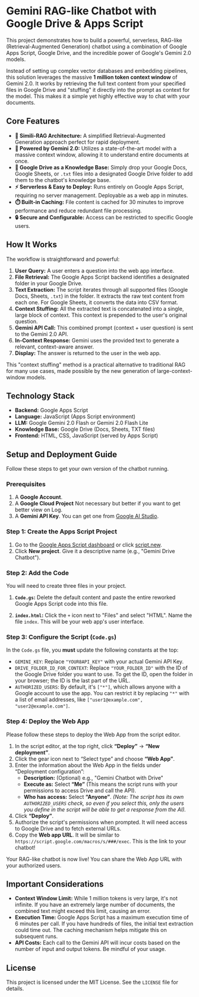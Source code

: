 # Gemini RAG-like Chatbot with Google Drive & Apps Script

This project demonstrates how to build a powerful, serverless, RAG-like (Retrieval-Augmented Generation) chatbot using a combination of Google Apps Script, Google Drive, and the incredible power of Google's Gemini 2.0 models.

Instead of setting up complex vector databases and embedding pipelines, this solution leverages the massive **1 million token context window** of Gemini 2.0. It works by retrieving the full text content from your specified files in Google Drive and "stuffing" it directly into the prompt as context for the model. This makes it a simple yet highly effective way to chat with your documents.

## Core Features

-   **🧠 Simili-RAG Architecture:** A simplified Retrieval-Augmented Generation approach perfect for rapid deployment.
-   **🚀 Powered by Gemini 2.0:** Utilizes a state-of-the-art model with a massive context window, allowing it to understand entire documents at once.
-   **📄 Google Drive as a Knowledge Base:** Simply drop your Google Docs, Google Sheets, or `.txt` files into a designated Google Drive folder to add them to the chatbot's knowledge base.
-   **⚡ Serverless & Easy to Deploy:** Runs entirely on Google Apps Script, requiring no server management. Deployable as a web app in minutes.
-   **⏱️ Built-in Caching:** File content is cached for 30 minutes to improve performance and reduce redundant file processing.
-   **🔒 Secure and Configurable:** Access can be restricted to specific Google users.

## How It Works

The workflow is straightforward and powerful:

1.  **User Query:** A user enters a question into the web app interface.
2.  **File Retrieval:** The Google Apps Script backend identifies a designated folder in your Google Drive.
3.  **Text Extraction:** The script iterates through all supported files (Google Docs, Sheets, `.txt`) in the folder. It extracts the raw text content from each one. For Google Sheets, it converts the data into CSV format.
4.  **Context Stuffing:** All the extracted text is concatenated into a single, large block of context. This context is prepended to the user's original question.
5.  **Gemini API Call:** This combined prompt (context + user question) is sent to the Gemini 2.0 API.
6.  **In-Context Response:** Gemini uses the provided text to generate a relevant, context-aware answer.
7.  **Display:** The answer is returned to the user in the web app.

This "context stuffing" method is a practical alternative to traditional RAG for many use cases, made possible by the new generation of large-context-window models.

## Technology Stack

-   **Backend:** Google Apps Script
-   **Language:** JavaScript (Apps Script environment)
-   **LLM:** Google Gemini 2.0 Flash or Gemini 2.0 Flash Lite
-   **Knowledge Base:** Google Drive (Docs, Sheets, TXT files)
-   **Frontend:** HTML, CSS, JavaScript (served by Apps Script)

## Setup and Deployment Guide

Follow these steps to get your own version of the chatbot running.

### Prerequisites

1.  A **Google Account**.
2.  A **Google Cloud Project** Not necessary but better if you want to get better view on Log.
3.  A **Gemini API Key**. You can get one from [Google AI Studio](https://aistudio.google.com/app/apikey).

### Step 1: Create the Apps Script Project

1.  Go to the [Google Apps Script dashboard](https://script.google.com) or click [script.new](https://script.new).
2.  Click **New project**. Give it a descriptive name (e.g., "Gemini Drive Chatbot").

### Step 2: Add the Code

You will need to create three files in your project.

1.  **`Code.gs`:** Delete the default content and paste the entire reworked Google Apps Script code into this file.

2.  **`index.html`:** Click the `+` icon next to "Files" and select "HTML". Name the file `index`. This will be your web app's user interface.


### Step 3: Configure the Script (`Code.gs`)

In the `Code.gs` file, you **must** update the following constants at the top:

-   `GEMINI_KEY`: Replace `"YOUR8API_KEY"` with your actual Gemini API Key.
-   `DRIVE_FOLDER_ID_FOR_CONTEXT`: Replace `"YOUR_FOLDER_ID"` with the ID of the Google Drive folder you want to use. To get the ID, open the folder in your browser; the ID is the last part of the URL.
-   `AUTHORIZED_USERS`: By default, it's `["*"]`, which allows anyone with a Google account to use the app. You can restrict it by replacing `"*"` with a list of email addresses, like `["user1@example.com", "user2@example.com"]`.

### Step 4: Deploy the Web App

Please follow these steps to deploy the Web App from the script editor.

1.  In the script editor, at the top right, click **“Deploy”** -> **“New deployment”**.
2.  Click the gear icon next to “Select type” and choose **“Web App”**.
3.  Enter the information about the Web App in the fields under “Deployment configuration”:
    -   **Description:** (Optional) e.g., "Gemini Chatbot with Drive"
    -   **Execute as:** Select **“Me”** (This means the script runs with your permissions to access Drive and call the API).
    -   **Who has access:** Select **“Anyone”**. _(Note: The script has its own `AUTHORIZED_USERS` check, so even if you select this, only the users you define in the script will be able to get a response from the AI)._
4.  Click **“Deploy”**.
5.  Authorize the script's permissions when prompted. It will need access to Google Drive and to fetch external URLs.
6.  Copy the **Web app URL**. It will be similar to `https://script.google.com/macros/s/###/exec`. This is the link to your chatbot!

Your RAG-like chatbot is now live! You can share the Web App URL with your authorized users.

## Important Considerations

-   **Context Window Limit:** While 1 million tokens is very large, it's not infinite. If you have an extremely large number of documents, the combined text might exceed this limit, causing an error.
-   **Execution Time:** Google Apps Script has a maximum execution time of 6 minutes per call. If you have hundreds of files, the initial text extraction could time out. The caching mechanism helps mitigate this on subsequent runs.
-   **API Costs:** Each call to the Gemini API will incur costs based on the number of input and output tokens. Be mindful of your usage.

## License

This project is licensed under the MIT License. See the `LICENSE` file for details.
